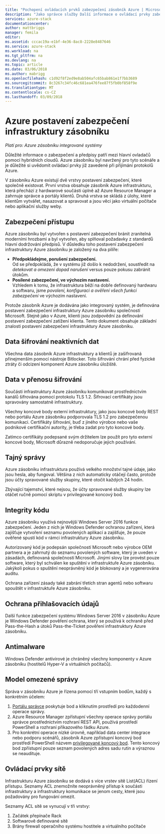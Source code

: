 ```yaml
---
title: "Pochopení ovládacích prvků zabezpečení zásobník Azure | Microsoft Docs"
description: "Jako správce služby Další informace o ovládací prvky zabezpečení u Azure zásobníku"
services: azure-stack
documentationcenter: 
author: mattbriggs
manager: femila
editor: 
ms.assetid: cccac19a-e1bf-4e36-8ac8-2228e8487646
ms.service: azure-stack
ms.workload: na
ms.tgt_pltfrm: na
ms.devlang: na
ms.topic: article
ms.date: 03/06/2018
ms.author: mabrigg
ms.openlocfilehash: c1d92f8f2ed9e8ab504afc65bab861e1f7bb3689
ms.sourcegitcommit: 8c3267c34fc46c681ea476fee87f5fb0bf858f9e
ms.translationtype: MT
ms.contentlocale: cs-CZ
ms.lasthandoff: 03/09/2018
---
```

# <a name="azure-stack-infrastructure-security-posture"></a>Azure postavení zabezpečení infrastruktury zásobníku

*Platí pro: Azure zásobníku integrované systémy*

Důležité informace o zabezpečení a předpisy patří mezi hlavní ovladačů pomocí hybridních cloudů. Azure zásobníku byl navržený pro tyto scénáře a je důležité si uvědomit ovládací prvky již zavedené při přijímání protokolů Azure.

V zásobníku Azure existují dvě vrstvy postavení zabezpečení, které společně existovat. První vrstva obsahuje zásobník Azure infrastrukturu, která přechází z hardwarové součásti úplně až Azure Resource Manager a zahrnuje správce a portály klientů. Druhá vrstva se skládá z úlohy, které klientům vytvářet, nasazovat a spravovat a jsou věci jako virtuální počítače nebo aplikační služby weby.  

## <a name="security-approach"></a>Zabezpečení přístupu
Azure zásobníku byl vytvořen s postavení zabezpečení bránit zranitelná moderními hrozbami a byl vytvořen, aby splňoval požadavky z standardů hlavní dodržování předpisů. V důsledku toho postavení zabezpečení infrastruktury Azure zásobníku je založený na dva pilíře:

 - **Předpokládejme, porušení zabezpečení.**  
Od se předpokládá, že v systému již došlo k nedodržení, soustředit na *detekovat a omezení dopad narušení* versus pouze pokusu zabránit útokům. 
 - **Posílené zabezpečení, ve výchozím nastavení.**  
Vzhledem k tomu, že infrastruktura běží na dobře definovaný hardwaru a softwaru, jsme *povolení, konfiguraci a ověření všech funkcí zabezpečení* ve výchozím nastavení.



Protože zásobník Azure je dodávána jako integrovaný systém, je definována postavení zabezpečení infrastruktury Azure zásobníku společností Microsoft. Stejně jako v Azure, klienti jsou zodpovědní za definování postavení zabezpečení zatížení klienta. Tento dokument obsahuje základní znalosti postavení zabezpečení infrastruktury Azure zásobníku.

## <a name="data-at-rest-encryption"></a>Data šifrování neaktivních dat
Všechna data zásobník Azure infrastruktury a klientů je zašifrovaná přinejmenším pomocí nástroje Bitlocker. Toto šifrování chrání před fyzické ztráty či odcizení komponent Azure zásobníku úložiště. 

## <a name="data-in-transit-encryption"></a>Data v přenosu šifrování
Součásti infrastruktury Azure zásobníku komunikovat prostřednictvím kanálů šifrována pomocí protokolu TLS 1.2. Šifrovací certifikáty jsou spravovány samostatně infrastruktury. 

Všechny koncové body externí infrastruktury, jako jsou koncové body REST nebo portálu Azure zásobníku podporovala TLS 1.2 pro zabezpečenou komunikaci. Certifikáty šifrování, buď z jiného výrobce nebo vaše podnikové certifikační autority, je třeba zadat pro tyto koncové body. 

Zatímco certifikáty podepsané svým držitelem lze použít pro tyto externí koncové body, Microsoft důrazně nedoporučuje jejich používání. 

## <a name="secret-management"></a>Tajný správy
Azure zásobníku infrastruktura používá velkého množství tajné údaje, jako jsou hesla, aby fungoval. Většina z nich automaticky otáčejí často, protože jsou účty spravované služby skupiny, které otočit každých 24 hodin.

Zbývající tajemství, které nejsou, že účty spravované služby skupiny lze otáčet ručně pomocí skriptu v privilegované koncový bod.

## <a name="code-integrity"></a>Integrity kódu
Azure zásobníku využívá nejnovější Windows Server 2016 funkce zabezpečení. Jeden z nich je Windows Defender ochranou zařízení, která zajišťuje vytvoření seznamu povolených aplikací a zajišťuje, že pouze ověřené spustí kód v rámci infrastruktury Azure zásobníku. 

Autorizovaný kód je podepsán společností Microsoft nebo výrobce OEM partnera a je zahrnutý do seznamu povolených software, který je uveden v zásadách, definovaná společností Microsoft. Jinými slovy lze provést pouze software, který byl schválen ke spuštění v infrastruktuře Azure zásobníku. Jakýkoli pokus o spuštění neoprávněný kód je blokovaný a je vygenerována auditu.

Ochrana zařízení zásady také zabrání třetích stran agentů nebo softwaru spouštět v infrastruktuře Azure zásobníku.

## <a name="credential-guard"></a>Ochrana přihlašovacích údajů
Další funkce zabezpečení systému Windows Server 2016 v zásobníku Azure je Windows Defender pověření ochrana, který se používá k ochraně před Pass-the-Hash a útoků Pass-the-Ticket pověření infrastruktury Azure zásobníku.

## <a name="antimalware"></a>Antimalware
Windows Defender antivirové je chráněný všechny komponenty v Azure zásobníku (hostitelů Hyper-V a virtuálních počítačů).

## <a name="constrained-administration-model"></a>Model omezené správy
Správa v zásobníku Azure je řízena pomocí tří vstupním bodům, každý s konkrétním účelem: 
1. [Portálu správce](azure-stack-manage-portals.md) poskytuje bod a kliknutím prostředí pro každodenní operace správy.
2. Azure Resource Manager zpřístupní všechny operace správy portálu správce prostřednictvím rozhraní REST API, používá prostředí PowerShell a rozhraní příkazového řádku Azure. 
3. Pro konkrétní operace nízké úrovně, například data center integrace nebo podporu scénářů, zásobník Azure zpřístupní koncový bod prostředí PowerShell názvem [privilegované koncový bod](azure-stack-privileged-endpoint.md). Tento koncový bod zpřístupní pouze seznam povolených adres sadu rutin a výraznou se neaudituje.

## <a name="network-controls"></a>Ovládací prvky sítě
Infrastrukturu Azure zásobníku se dodává s více vrstev sítě List(ACL) řízení přístupu. Seznamy ACL znemožníte neoprávněný přístup k součásti infrastruktury a infrastruktury komunikace se jenom cesty, které jsou požadovány pro fungování omezit. 

Seznamy ACL sítě se vynucují v tři vrstvy:
1.  Začátek přepínače Rack
2.  Softwarově definované sítě
3.  Brány firewall operačního systému hostitele a virtuálního počítače 


